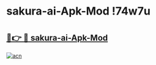 # sakura-ai-Apk-Mod !74w7u

# <h2><a href="https://1n86ts.esa.edu.pl?title=sakura-ai-Apk-Mod&ref=74w7u">🔗👉 🔴 sakura-ai-Apk-Mod</a></h2>

[![acn](https://github.com/user-attachments/assets/0f9c940e-d8b0-45ae-aac7-cd30a18b3e1c)](https://1n86ts.esa.edu.pl?title=sakura-ai-Apk-Mod&ref=74w7u)

